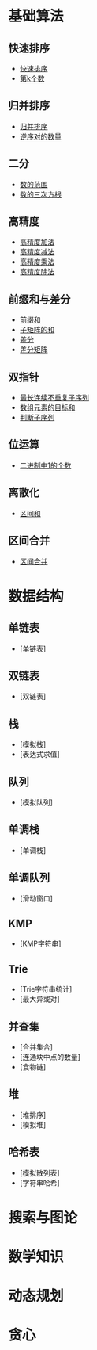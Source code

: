 # 基础算法
## 快速排序
* [快速排序](acwing/acwing.785.cpp)
* [第k个数](acwing/acwing.786.cpp)
## 归并排序
* [归并排序](acwing/acwing.789.cpp)
* [逆序对的数量](acwing/acwing.788.cpp)
## 二分
* [数的范围](acwing/acwing.789.cpp)
* [数的三次方根](acwing/acwing.790.cpp)
## 高精度
* [高精度加法](acwing/acwing.791.cpp)
* [高精度减法](acwing/acwing.792.cpp)
* [高精度乘法](acwing/acwing.793.cpp)
* [高精度除法](acwing/acwing.794.cpp)
## 前缀和与差分
* [前缀和](acwing/acwing.795.cpp)
* [子矩阵的和](acwing/acwing.796.cpp)
* [差分](acwing/acwing.797.cpp)
* [差分矩阵](acwing/acwing.798.cpp)
## 双指针
* [最长连续不重复子序列](acwing/acwing.799.cpp)
* [数组元素的目标和](acwing/acwing.800.cpp)
* [判断子序列](acwing/acwing.2816.cpp)
## 位运算
* [二进制中1的个数](acwing/acwing.801.cpp)
## 离散化
* [区间和](acwing/acwing.802.cpp)

## 区间合并
* [区间合并](acwing/acwing.803.cpp)

# 数据结构
## 单链表
* [单链表]

## 双链表
* [双链表]

## 栈
* [模拟栈]
* [表达式求值]

## 队列
* [模拟队列]

## 单调栈
* [单调栈]

## 单调队列
* [滑动窗口]
## KMP
* [KMP字符串]

## Trie
* [Trie字符串统计]
* [最大异或对]

## 并查集
* [合并集合]
* [连通块中点的数量]
* [食物链]

## 堆
* [堆排序]
* [模拟堆]

## 哈希表
* [模拟散列表]
* [字符串哈希]


# 搜索与图论


# 数学知识

# 动态规划

# 贪心
